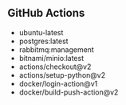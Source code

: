## GitHub Actions
- ubuntu-latest
- postgres:latest
- rabbitmq:management
- bitnami/minio:latest
- actions/checkout@v2
- actions/setup-python@v2
- docker/login-action@v1
- docker/build-push-action@v2